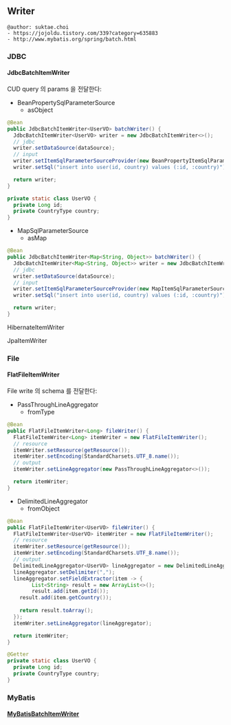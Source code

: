 ## Writer

```
@author: suktae.choi
- https://jojoldu.tistory.com/339?category=635883
- http://www.mybatis.org/spring/batch.html
```

### JDBC

#### JdbcBatchItemWriter

CUD query 의 params 을 전달한다:

- BeanPropertySqlParameterSource
  - asObject

```java
@Bean
public JdbcBatchItemWriter<UserVO> batchWriter() {
  JdbcBatchItemWriter<UserVO> writer = new JdbcBatchItemWriter<>();
  // jdbc
  writer.setDataSource(dataSource);
  // input
  writer.setItemSqlParameterSourceProvider(new BeanPropertyItemSqlParameterSourceProvider<>());
  writer.setSql("insert into user(id, country) values (:id, :country)");

  return writer;
}

private static class UserVO {
  private Long id;
  private CountryType country;
}
```

- MapSqlParameterSource
  - asMap

```java
@Bean
public JdbcBatchItemWriter<Map<String, Object>> batchWriter() {
  JdbcBatchItemWriter<Map<String, Object>> writer = new JdbcBatchItemWriter<>();
  // jdbc
  writer.setDataSource(dataSource);
  // input
  writer.setItemSqlParameterSourceProvider(new MapItemSqlParameterSourceProvider<>());
  writer.setSql("insert into user(id, country) values (:id, :country)");

  return writer;
}
```

HibernateItemWriter

JpaItemWriter

### File

#### FlatFileItemWriter

File write 의 schema 를 전달한다:

- PassThroughLineAggregator
  - fromType

```java
@Bean
public FlatFileItemWriter<Long> fileWriter() {
  FlatFileItemWriter<Long> itemWriter = new FlatFileItemWriter();
  // resource
  itemWriter.setResource(getResource());
  itemWriter.setEncoding(StandardCharsets.UTF_8.name());
  // output
  itemWriter.setLineAggregator(new PassThroughLineAggregator<>());

  return itemWriter;
}
```

- DelimitedLineAggregator
  - fromObject

```java
@Bean
public FlatFileItemWriter<UserVO> fileWriter() {
  FlatFileItemWriter<UserVO> itemWriter = new FlatFileItemWriter();
  // resource
  itemWriter.setResource(getResource());
  itemWriter.setEncoding(StandardCharsets.UTF_8.name());
  // output
  DelimitedLineAggregator<UserVO> lineAggregator = new DelimitedLineAggregator<>();
  lineAggregator.setDelimiter(",");
  lineAggregator.setFieldExtractor(item -> {
		List<String> result = new ArrayList<>();
		result.add(item.getId());
    result.add(item.getCountry());
    
    return result.toArray();
  });
  itemWriter.setLineAggregator(lineAggregator);

  return itemWriter;
}

@Getter
private static class UserVO {
  private Long id;
  private CountryType country;
}
```

### MyBatis

#### [MyBatisBatchItemWriter](http://www.mybatis.org/spring/batch.html)

